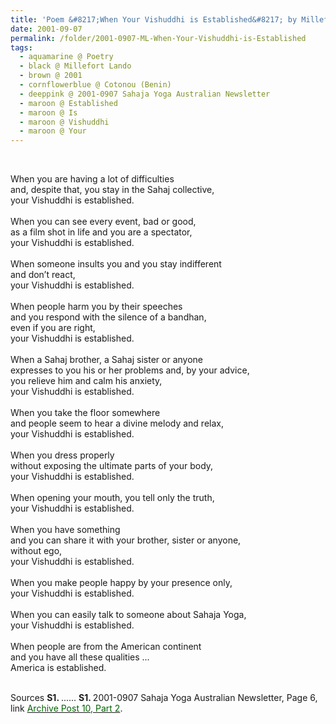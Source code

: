 ```yaml
---
title: 'Poem &#8217;When Your Vishuddhi is Established&#8217; by Millefort Lando Cotonou (Benin) from 2001-0907 Sahaja Yoga Australian Newsletter, Page 6'
date: 2001-09-07
permalink: /folder/2001-0907-ML-When-Your-Vishuddhi-is-Established
tags:
  - aquamarine @ Poetry
  - black @ Millefort Lando
  - brown @ 2001
  - cornflowerblue @ Cotonou (Benin)
  - deeppink @ 2001-0907 Sahaja Yoga Australian Newsletter
  - maroon @ Established
  - maroon @ Is
  - maroon @ Vishuddhi
  - maroon @ Your
---
```


<br>

<p>
When you are having a lot of difficulties<br>
and, despite that, you stay in the Sahaj collective,<br>
your Vishuddhi is established.<br>
<br>
When you can see every event, bad or good,<br>
as a film shot in life and you are a spectator,<br>
your Vishuddhi is established.<br>
<br>
When someone insults you and you stay indifferent<br>
and don’t react,<br>
your Vishuddhi is established.<br>
<br>
When people harm you by their speeches<br>
and you respond with the silence of a bandhan,<br>
even if you are right,<br>
your Vishuddhi is established.<br>
<br>
When a Sahaj brother, a Sahaj sister or anyone<br>
expresses to you his or her problems and, by your advice,<br>
you relieve him and calm his anxiety,<br>
your Vishuddhi is established.<br>
<br>
When you take the floor somewhere<br>
and people seem to hear a divine melody and relax,<br>
your Vishuddhi is established.<br>
<br>
When you dress properly<br>
without exposing the ultimate parts of your body,<br>
your Vishuddhi is established.<br>
<br>
When opening your mouth, you tell only the truth,<br>
your Vishuddhi is established.<br>
<br>
When you have something<br>
and you can share it with your brother, sister or anyone,<br>
without ego,<br>
your Vishuddhi is established.<br>
<br>
When you make people happy by your presence only,<br>
your Vishuddhi is established.<br>
<br>
When you can easily talk to someone about Sahaja Yoga,<br>
your Vishuddhi is established.<br>
<br>
When people are from the American continent<br>
and you have all these qualities ...<br>
America is established.<br>
</p>

<br>

<wave-list>
<list-title color="DarkSeaGreen" width="40">Sources</list-title>
  <list-item color="BlanchedAlmond"  width="280"><b>S1. </b> ......</list-item>
  <list-item color="Lavender"  width="280"><b>S1. </b> 2001-0907 Sahaja Yoga Australian Newsletter, Page 6, link <a href="https://seven-teams.github.io/archives/2023/0820"><font color="DarkGreen">Archive Post 10, Part 2</font></a>.</list-item>
</wave-list>